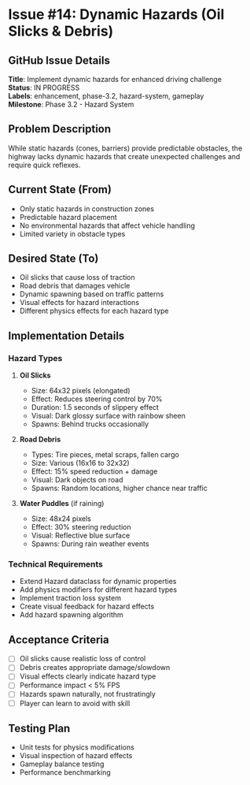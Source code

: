 # Issue #14: Dynamic Hazards (Oil Slicks & Debris)

## GitHub Issue Details
**Title**: Implement dynamic hazards for enhanced driving challenge  
**Status**: IN PROGRESS  
**Labels**: enhancement, phase-3.2, hazard-system, gameplay  
**Milestone**: Phase 3.2 - Hazard System  

## Problem Description
While static hazards (cones, barriers) provide predictable obstacles, the highway lacks dynamic hazards that create unexpected challenges and require quick reflexes.

## Current State (From)
- Only static hazards in construction zones
- Predictable hazard placement
- No environmental hazards that affect vehicle handling
- Limited variety in obstacle types

## Desired State (To)
- Oil slicks that cause loss of traction
- Road debris that damages vehicle
- Dynamic spawning based on traffic patterns
- Visual effects for hazard interactions
- Different physics effects for each hazard type

## Implementation Details

### Hazard Types
1. **Oil Slicks**
   - Size: 64x32 pixels (elongated)
   - Effect: Reduces steering control by 70%
   - Duration: 1.5 seconds of slippery effect
   - Visual: Dark glossy surface with rainbow sheen
   - Spawns: Behind trucks occasionally

2. **Road Debris**
   - Types: Tire pieces, metal scraps, fallen cargo
   - Size: Various (16x16 to 32x32)
   - Effect: 15% speed reduction + damage
   - Visual: Dark objects on road
   - Spawns: Random locations, higher chance near traffic

3. **Water Puddles** (if raining)
   - Size: 48x24 pixels
   - Effect: 30% steering reduction
   - Visual: Reflective blue surface
   - Spawns: During rain weather events

### Technical Requirements
- Extend Hazard dataclass for dynamic properties
- Add physics modifiers for different hazard types
- Implement traction loss system
- Create visual feedback for hazard effects
- Add hazard spawning algorithm

## Acceptance Criteria
- [ ] Oil slicks cause realistic loss of control
- [ ] Debris creates appropriate damage/slowdown
- [ ] Visual effects clearly indicate hazard type
- [ ] Performance impact < 5% FPS
- [ ] Hazards spawn naturally, not frustratingly
- [ ] Player can learn to avoid with skill

## Testing Plan
- Unit tests for physics modifications
- Visual inspection of hazard effects
- Gameplay balance testing
- Performance benchmarking